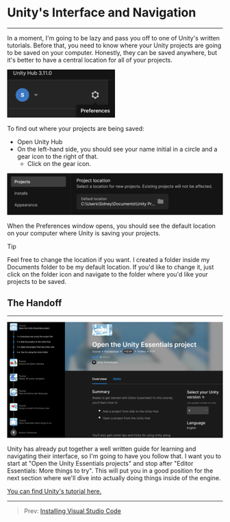 # Unity's Interface and Navigation
***
In a moment, I'm going to be lazy and pass you off to one of Unity's written tutorials. Before that, you need to know where your Unity projects are going to be saved on your computer.
Honestly, they can be saved anywhere, but it's better to have a central location for all of your projects. 

<img height="50%" src="img.png" width="50%"/>

To find out where your projects are being saved:
* Open Unity Hub
* On the left-hand side, you should see your name initial in a circle and a gear icon to the right of that. 
  * Click on the gear icon.

![img_2.png](img_2.png)

When the Preferences window opens, you should see the default location on your computer where Unity is saving your projects.

> [!TIP]
> Feel free to change the location if you want. I created a folder inside my Documents folder to be my default location.
> If you'd like to change it, just click on the folder icon and navigate to the folder where you'd like your projects to be saved.


## The Handoff
***
![img_1.png](img_1.png)

Unity has already put together a well written guide for learning and navigating their interface, so I'm going to have you follow that.
I want you to start at "Open the Unity Essentials projects" and stop after "Editor Essentials: More things to try". This will put you in a good position for the next section where we'll dive into actually doing things inside of the engine.

[You can find Unity's tutorial here. ](https://learn.unity.com/tutorial/open-the-unity-essentials-project?uv=6&pathwayId=664b6225edbc2a01973f4f19&missionId=664bdda6edbc2a09177bccae#)

---
>Prev: [Installing Visual Studio Code](/02_IDE/IDE.md)

